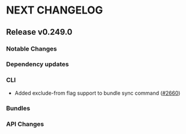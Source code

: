 # NEXT CHANGELOG

## Release v0.249.0

### Notable Changes

### Dependency updates

### CLI
* Added exclude-from flag support to bundle sync command ([#2660](https://github.com/databricks/cli/pull/2660))

### Bundles

### API Changes
